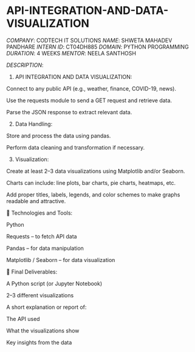 # API-INTEGRATION-AND-DATA-VISUALIZATION
*COMPANY*: CODTECH IT SOLUTIONS 
*NAME*: SHWETA MAHADEV PANDHARE 
*INTERN ID*: CT04DH885
*DOMAIN*: PYTHON PROGRAMMING 
*DURATION*: 4 WEEKS 
*MENTOR*: NEELA SANTHOSH 

*DESCRIPTION*: 
1. API INTEGRATION AND DATA VISUALIZATION: 

Connect to any public API (e.g., weather, finance, COVID-19, news).

Use the requests module to send a GET request and retrieve data.

Parse the JSON response to extract relevant data.

2. Data Handling:

Store and process the data using pandas.

Perform data cleaning and transformation if necessary.

3. Visualization:

Create at least 2–3 data visualizations using Matplotlib and/or Seaborn.

Charts can include: line plots, bar charts, pie charts, heatmaps, etc.

Add proper titles, labels, legends, and color schemes to make graphs readable and attractive.

🧰 Technologies and Tools:

Python

Requests – to fetch API data

Pandas – for data manipulation

Matplotlib / Seaborn – for data visualization

📁 Final Deliverables:

A Python script (or Jupyter Notebook)

2–3 different visualizations

A short explanation or report of:

The API used

What the visualizations show

Key insights from the data
